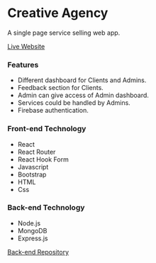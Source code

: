 # Creative Agency
A single page service selling web app. 

[Live Website](https://our-creative-agency.web.app/home)


### Features 
* Different dashboard for Clients and Admins.
* Feedback section for Clients.
* Admin can give access of  Admin dashboard.
* Services could be handled by Admins.
* Firebase authentication.

### Front-end Technology
* React
* React Router
* React Hook Form
* Javascript
* Bootstrap
* HTML
* Css

### Back-end Technology
* Node.js
* MongoDB
* Express.js

[Back-end Repository](https://github.com/farjana001/creative-agency-server)
